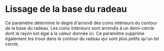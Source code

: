 Lissage de la base du radeau
====
Ce paramètre détermine le degré d'arrondi des coins intérieurs du contour de la base du radeau. Les coins intérieurs sont arrondis à un demi-cercle dont le rayon est égal à la valeur donnée ici. Ce paramètre supprime également les trous dans le contour du radeau qui sont plus petits qu'un tel cercle.